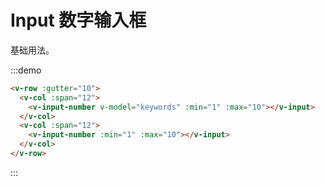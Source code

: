 # Input 数字输入框

基础用法。

:::demo 

```html
<v-row :gutter="10">
  <v-col :span="12">
    <v-input-number v-model="keywords" :min="1" :max="10"></v-input>
  </v-col>
  <v-col :span="12">
    <v-input-number :min="1" :max="10"></v-input>
  </v-col>
</v-row>
```
:::
    
<script>
  import Row from '@/components/row';
  import Col from '@/components/col';
  import InputNumber from '@/components/input-number';
  import Button from '@/components/button';
  import Select from '@/components/select';
  import SelectMenu from '@/components/select-menu';
  import SelectMenuOption from '@/components/select-menu-option';

  export default {
    components: {
      VRow: Row,
      VCol: Col,
      VInputNumber: InputNumber,
      VButton: Button,
      VSelect: Select,
      VSelectMenu: SelectMenu,
      VSelectMenuOption: SelectMenuOption,
    },
    data() {
      return {
        keywords: 1,
        select: '上海',
        options: ['上海', '北京', '广州', '深圳'],
      };
    },
    methods: {
      handleSuffix() {
        console.log(this.keywords);
      },
    },
  };
</script>
<style rel="stylesheet/scss" lang="sass" scoped>

</style>